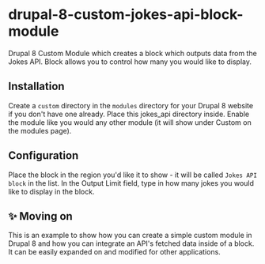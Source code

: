 # drupal-8-custom-jokes-api-block-module
Drupal 8 Custom Module which creates a block which outputs data from the Jokes API. Block allows you to control how many you would like to display.

## Installation
Create a ``custom`` directory in the ``modules`` directory for your Drupal 8 website if you don't have one already. Place this jokes_api directory inside. Enable the module like you would any other module (it will show under Custom on the modules page).

## Configuration
Place the block in the region you'd like it to show - it will be called ``Jokes API block`` in the list. In the Output Limit field, type in how many jokes you would like to display in the block.

## :sparkles: Moving on
This is an example to show how you can create a simple custom module in Drupal 8 and how you can integrate an API's fetched data inside of a block. It can be easily expanded on and modified for other applications.
